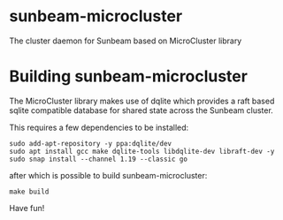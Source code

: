 # sunbeam-microcluster

The cluster daemon for Sunbeam based on MicroCluster library

# Building sunbeam-microcluster

The MicroCluster library makes use of dqlite which provides a raft based
sqlite compatible database for shared state across the Sunbeam cluster.

This requires a few dependencies to be installed:

    sudo add-apt-repository -y ppa:dqlite/dev
    sudo apt install gcc make dqlite-tools libdqlite-dev libraft-dev -y
    sudo snap install --channel 1.19 --classic go

after which is possible to build sunbeam-microcluster:

    make build

Have fun!
